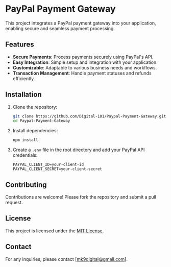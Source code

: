 # PayPal Payment Gateway

This project integrates a PayPal payment gateway into your application, enabling secure and seamless payment processing.

## Features

- **Secure Payments**: Process payments securely using PayPal's API.
- **Easy Integration**: Simple setup and integration with your application.
- **Customizable**: Adaptable to various business needs and workflows.
- **Transaction Management**: Handle payment statuses and refunds efficiently.

## Installation

1. Clone the repository:
    ```bash
    git clone https://github.com/Digital-101/Paypal-Payment-Gateway.git
    cd Paypal-Payment-Gateway
    ```

2. Install dependencies:
    ```bash
    npm install
    ```

3. Create a `.env` file in the root directory and add your PayPal API credentials:
    ```
    PAYPAL_CLIENT_ID=your-client-id
    PAYPAL_CLIENT_SECRET=your-client-secret
    ```


## Contributing

Contributions are welcome! Please fork the repository and submit a pull request.

## License

This project is licensed under the [MIT License](LICENSE).

## Contact

For any inquiries, please contact [mk9digital@gmail.com].
